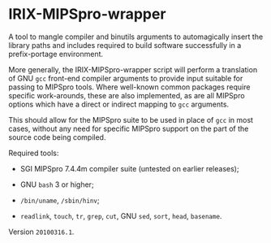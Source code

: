 IRIX-MIPSpro-wrapper
====================

A tool to mangle compiler and binutils arguments to automagically insert the library paths and includes required to build software successfully in a prefix-portage environment.

More generally, the IRIX-MIPSpro-wrapper script will perform a translation of GNU `gcc` front-end compiler arguments to provide input suitable for passing to MIPSpro tools.  Where well-known common packages require specific work-arounds, these are also implemented, as are all MIPSpro options which have a direct or indirect mapping to `gcc` arguments.

This should allow for the MIPSpro suite to be used in place of `gcc` in most cases, without any need for specific MIPSpro support on the part of the source code being compiled.

Required tools:

* SGI MIPSpro 7.4.4m compiler suite (untested on earlier releases);

* GNU `bash` 3 or higher;

* `/bin/uname`, `/sbin/hinv`;

* `readlink`, `touch`, `tr`, `grep`, `cut`, GNU `sed`, `sort`, `head`, `basename`.

Version `20100316.1`.
